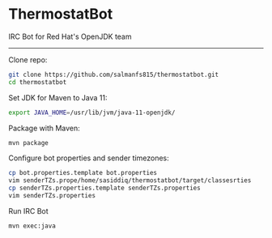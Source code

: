 # ThermostatBot
IRC Bot for Red Hat's OpenJDK team

---

Clone repo:
```bash
git clone https://github.com/salmanfs815/thermostatbot.git
cd thermostatbot
```  

Set JDK for Maven to Java 11:
```bash
export JAVA_HOME=/usr/lib/jvm/java-11-openjdk/
```  

Package with Maven:
```bash
mvn package
```  

Configure bot properties and sender timezones:
```bash
cp bot.properties.template bot.properties
vim senderTZs.prope/home/sasiddiq/thermostatbot/target/classesrties
cp senderTZs.properties.template senderTZs.properties
vim senderTZs.properties
```  

Run IRC Bot
```bash
mvn exec:java
```  
